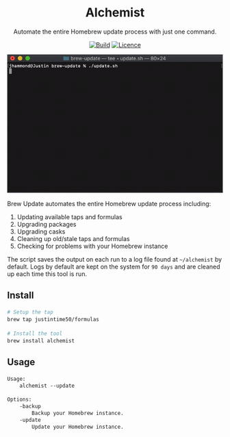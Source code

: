 <div align="center">

# Alchemist

Automate the entire Homebrew update process with just one command.

[![Build](https://github.com/Justintime50/alchemist/workflows/build/badge.svg)](https://github.com/Justintime50/alchemist/actions)
[![Licence](https://img.shields.io/github/license/justintime50/alchemist)](LICENSE)

<img src="assets/showcase.gif" alt="Showcase">

</div>

Brew Update automates the entire Homebrew update process including:

1. Updating available taps and formulas
1. Upgrading packages
1. Upgrading casks
1. Cleaning up old/stale taps and formulas
1. Checking for problems with your Homebrew instance

The script saves the output on each run to a log file found at `~/alchemist` by default. Logs by default are kept on the system for `90 days` and are cleaned up each time this tool is run.

## Install

```bash
# Setup the tap
brew tap justintime50/formulas

# Install the tool
brew install alchemist
```

## Usage

```
Usage:
    alchemist --update

Options:
    -backup
        Backup your Homebrew instance.
    -update
        Update your Homebrew instance.
```
